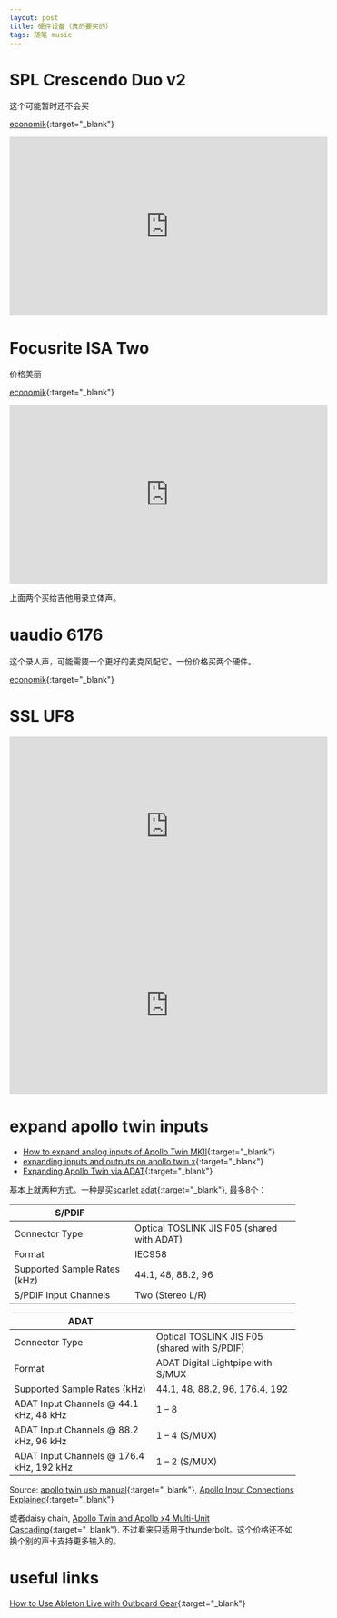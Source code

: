 ```yaml
---
layout: post
title: 硬件设备（真的要买的）
tags: 随笔 music
---
```


# SPL Crescendo Duo v2
这个可能暂时还不会买

[economik](http://www.economik.com/spl/crescendo-duo-v2/){:target="_blank"}

<iframe width="560" height="315" src="https://www.youtube.com/embed/cudZnVLRniM?si=CsDu6PC75XP9zlf4" title="YouTube video player" frameborder="0" allow="accelerometer; autoplay; clipboard-write; encrypted-media; gyroscope; picture-in-picture; web-share" allowfullscreen></iframe>

# Focusrite ISA Two

价格美丽

[economik](http://www.economik.com/focusrite/isa-two/){:target="_blank"}

<iframe width="560" height="315" src="https://www.youtube.com/embed/_xmYe7pV2Dg?si=mlKEhevNJF88qyuF" title="YouTube video player" frameborder="0" allow="accelerometer; autoplay; clipboard-write; encrypted-media; gyroscope; picture-in-picture; web-share" allowfullscreen></iframe>


上面两个买给吉他用录立体声。

# uaudio 6176   

这个录人声，可能需要一个更好的麦克风配它。一份价格买两个硬件。

[economik](http://www.economik.com/universal-audio/6176/){:target="_blank"}

# SSL UF8
<iframe width="560" height="315" src="https://www.youtube.com/embed/H-ng1GQYK4Q?si=1cMEcCeUDzliwFTB" title="YouTube video player" frameborder="0" allow="accelerometer; autoplay; clipboard-write; encrypted-media; gyroscope; picture-in-picture; web-share" allowfullscreen></iframe>

<iframe width="560" height="315" src="https://www.youtube.com/embed/MZmUTahjaoU?si=Sr5CJS92U6L9ykcC" title="YouTube video player" frameborder="0" allow="accelerometer; autoplay; clipboard-write; encrypted-media; gyroscope; picture-in-picture; web-share" allowfullscreen></iframe>





# expand apollo twin inputs
- [How to expand analog inputs of Apollo Twin MKII](https://uadforum.com/community/index.php?threads/how-to-expand-analog-inputs-of-apollo-twin-mkii.28092/){:target="_blank"}
- [expanding inputs and outputs on apollo twin x](https://www.reddit.com/r/universalaudio/comments/rg0uv5/expanding_inputs_and_outputs_on_apollo_twin_x/){:target="_blank"}
- [Expanding Apollo Twin via ADAT](https://uadforum.com/community/index.php?threads/expanding-apollo-twin-via-adat.57015/){:target="_blank"}

基本上就两种方式。一种是买[scarlet adat](https://focusrite.com/categories/audio-interfaces/adat){:target="_blank"}, 最多8个：


| S/PDIF | |
| -- | -- |
| Connector Type|  Optical TOSLINK JIS F05 (shared with ADAT) |
| Format|  IEC958 |
| Supported Sample Rates (kHz)|  44.1, 48, 88.2, 96 |
| S/PDIF Input Channels|  Two (Stereo L/R) |

| ADAT | |
| -- | -- |
| Connector Type  | Optical TOSLINK JIS F05 (shared with S/PDIF) |
| Format |  ADAT Digital Lightpipe with S/MUX |
| Supported Sample Rates (kHz) |  44.1, 48, 88.2, 96, 176.4, 192 |
| ADAT Input Channels @ 44.1 kHz, 48 kHz |  1 – 8 |
| ADAT Input Channels @ 88.2 kHz, 96 kHz |  1 – 4 (S/MUX) |
| ADAT Input Channels @ 176.4 kHz, 192 kHz |  1 – 2 (S/MUX) |

Source: [apollo twin usb manual](https://media.uaudio.com/support/manuals/hardware/Apollo%20Twin%20USB%20Hardware%20Manual.pdf){:target="_blank"}, [Apollo Input Connections Explained](https://help.uaudio.com/hc/en-us/articles/115003167143-Apollo-Input-Connections-Explained){:target="_blank"}

或者daisy chain, [Apollo Twin and Apollo x4 Multi-Unit Cascading](https://help.uaudio.com/hc/en-us/articles/360051642412-Apollo-Twin-and-Apollo-x4-Multi-Unit-Cascading){:target="_blank"}. 不过看来只适用于thunderbolt。这个价格还不如换个别的声卡支持更多输入的。


# useful links
[How to Use Ableton Live with Outboard Gear](https://www.youtube.com/watch?v=I7PCJYTGpoQ){:target="_blank"}